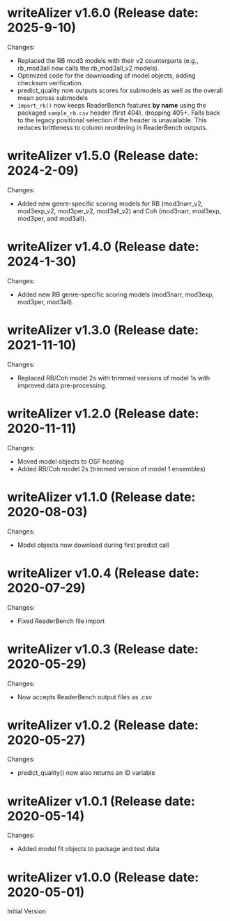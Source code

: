 writeAlizer v1.6.0 (Release date: 2025-9-10)
==============
Changes: 
* Replaced the RB mod3 models with their v2 counterparts (e.g., rb_mod3all now calls the rb_mod3all_v2 models).
* Optimized code for the downloading of model objects, adding checksum verification.
* predict_quality now outputs scores for submodels as well as the overall mean across submodels
* `import_rb()` now keeps ReaderBench features **by name** using the packaged `sample_rb.csv` header (first 404), dropping 405+. Falls back to the legacy positional selection if the header is unavailable. This reduces brittleness to column reordering in ReaderBench outputs.

writeAlizer v1.5.0 (Release date: 2024-2-09)
==============
Changes: 
* Added new genre-specific scoring models for RB (mod3narr_v2, mod3exp_v2, mod3per_v2, mod3all_v2)
and Coh (mod3narr, mod3exp, mod3per, and mod3all).

writeAlizer v1.4.0 (Release date: 2024-1-30)
==============
Changes:
* Added new RB genre-specific scoring models (mod3narr, mod3exp, mod3per, mod3all).

writeAlizer v1.3.0 (Release date: 2021-11-10)
==============
Changes:
* Replaced RB/Coh model 2s with trimmed versions of model 1s with improved data pre-processing. 

writeAlizer v1.2.0 (Release date: 2020-11-11)
==============
Changes:
* Moved model objects to OSF hosting
* Added RB/Coh model 2s (trimmed version of model 1 ensembles)

writeAlizer v1.1.0 (Release date: 2020-08-03)
==============
Changes:
* Model objects now download during first predict call

writeAlizer v1.0.4 (Release date: 2020-07-29)
==============
Changes:
* Fixed ReaderBench file import

writeAlizer v1.0.3 (Release date: 2020-05-29)
==============
Changes:
* Now accepts ReaderBench output files as .csv

writeAlizer v1.0.2 (Release date: 2020-05-27)
==============
Changes:
* predict_quality() now also returns an ID variable

writeAlizer v1.0.1 (Release date: 2020-05-14)
==============
Changes:
* Added model fit objects to package and test data

writeAlizer v1.0.0 (Release date: 2020-05-01)
==============
Initial Version
